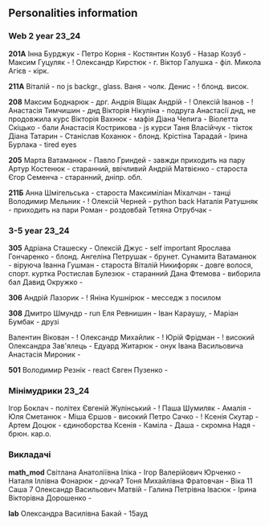 ## Personalities information 

### Web 2 year 23_24

**201A**
Інна Бурджук -
Петро Корня - 
Костянтин Козуб -
Назар Козуб -
Максим Гуцуляк - !
Олександр Кирстюк - г.
Віктор Галушка - філ.
Микола Агієв - кірк.

**211A**
Віталій  - no js backgr., glass.
Ваня - чолк.
Денис - ! блонд. висок.

**208**
Максим Боднарюк - дрг. Андрія
Віщак Андрій - !
Олексій Іванов - !
Анастасія Тимчишин - днд
Вікторія Нікуліна - подруга Анастасії днд, не продовжила курс
Вікторія Вахнюк - мафія
Діана Чепига -
Віолетта Скіцько - бали
Анастасія Кострикова - js курси
Таня Власійчук - тікток
Діана Татарин -
Станіслав Коханюк - блонд.
Крістіна Тарадай -
Ірина Бурлака - tired eyes

**205**
Марта Ватаманюк -
Павло Гриндей - завжди приходить на пару
Артур Костенюк - старанний, ввічливий
Андрій Матвієнко - староста
Єгор Семенча - старанний, дніпр. обл.

**211Б**
Анна Шмігельська - староста
Максиміліан Міхалчан - танці
Володимир Мельник - !
Олексій Черней - python back
Наталія Ратушняк - приходить на пари
Роман - роздовбай
Тетяна Отрубчак - 

### 3-5 year 23_24

**305**
Адріана Сташеску -
Олексій Джус - self important
Ярослава Гончаренко - блонд.
Ангеліна Петрушак - брунет.
Сунамита Ватаманюк - віруюча
Іванна Гушман - староста
Віталій Никифоряк - довге волося, спорт. куртка
Ростислав Булезюк - старанний
Дана Фтемова - виборила бал
Давид Окружко - 

**306**
Андрій Лазорик - !
Яніна Кушнірюк - месседж з посилом 

**308**
Дмитро Шмундр - run 
Еля Ревнишин -
Іван Караушу, -
Маріан Бумбак - друзі

Валентин Вікован - !
Олександр Михайлик - !
Юрій Фрідман - ! високий
Олександра Зав'ялець - 
Едуард Житарюк - онук Івана Васильовича
Анастасія Мироник - 

**501**
Володимир Резнік - react
Євген Пузенко - 


### Мінімудрики 23_24

Ігор Боклач - політех
Євгеній Жулінський - ! 
Паша Шумиляк -
Амалія -
Юля Сметанюк -
Міша Єршов - високий
Петро Сачко - !
Ксенія Скутар -
Артем Доцюк - єдиноборства
Ксенія -
Каміла -
Даша - скромна
Надя - брюн. кар.о.


### Викладачі

**math_mod**
Світлана Анатоліївна Іліка - 
Ігор Валерійович Юрченко -
Наталя Іллівна Фонарюк - дочка?
Тоня Михайлівна Фратовчан - Віка 11 Саша 7
Олександр Васильович Матвій -
Галина Петрівна Івасюк - 
Ірина Вікторівна Дорошенко - 

**lab**
Олександра Василівна Бакай - 15ауд





